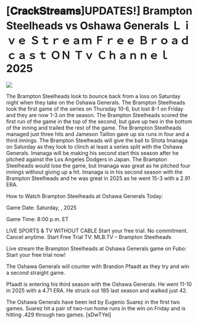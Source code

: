 # [𝐂𝐫𝐚𝐜𝐤𝐒𝐭𝐫𝐞𝐚𝐦𝐬]UPDATES!] Brampton Steelheads vs Oshawa Generals Ｌｉｖｅ Ｓｔｒｅａｍ Ｆｒｅｅ Ｂｒｏａｄｃａｓｔ ＯＮ Ｔｖ Ｃｈａｎｎｅｌ  2025  
  
  
[![](https://i.imgur.com/qSNzIqt.png)](https://movie.rssnews.media/yQTVIfI.php)  
  
The Brampton Steelheads look to bounce back from a loss on Saturday night when they take on the Oshawa Generals. The Brampton Steelheads took the first game of the series on Thursday 10-6, but lost 8-1 on Friday and they are now 1-3 on the season. The Brampton Steelheads scored the first run of the game in the top of the second, but gave up two in the bottom of the inning and trailed the rest of the game. The Brampton Steelheads managed just three hits and Jameson Taillon gave up six runs in four and a third innings. The Brampton Steelheads will give the ball to Shota Imanaga on Saturday as they look to clinch at least a series split with the Oshawa Generals. Imanaga will be making his second start this season after he pitched against the Los Angeles Dodgers in Japan. The Brampton Steelheads would lose the game, but Imanaga was great as he pitched four innings without giving up a hit. Imanaga is in his second season with the Brampton Steelheads and he was great in 2025 as he went 15-3 with a 2.91 ERA.

How to Watch Brampton Steelheads at Oshawa Generals Today:

Game Date: Saturday, , 2025

Game Time: 8:00 p.m. ET

LIVE SPORTS & TV WITHOUT CABLE
Start your free trial. No commitment. Cancel anytime.
Start Free Trial
TV: MLB.TV – Brampton Steelheads

Live stream the Brampton Steelheads at Oshawa Generals game on Fubo: Start your free trial now!

The Oshawa Generals will counter with Brandon Pfaadt as they try and win a second straight game.

Pfaadt is entering his third season with the Oshawa Generals. He went 11-10 in 2025 with a 4.71 ERA. He struck out 185 last season and walked just 42.

The Oshawa Generals have been led by Eugenio Suarez in the first two games. Suarez hit a pair of two-run home runs in the win on Friday and is hitting .429 through two games. [sDwTYei]